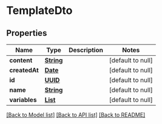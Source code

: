 # TemplateDto
## Properties

Name | Type | Description | Notes
------------ | ------------- | ------------- | -------------
**content** | [**String**](string) |  | [default to null]
**createdAt** | [**Date**](DateTime) |  | [default to null]
**id** | [**UUID**](UUID) |  | [default to null]
**name** | [**String**](string) |  | [default to null]
**variables** | [**List**](TemplateVariable) |  | [default to null]

[[Back to Model list]](../README#documentation-for-models) [[Back to API list]](../README#documentation-for-api-endpoints) [[Back to README]](../README)

